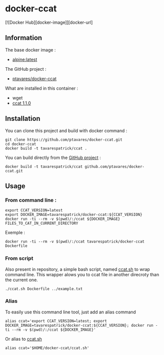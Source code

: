# docker-ccat
[![Docker Hub][docker-image]][docker-url]

## Information

The base docker image :

  * [alpine:latest](https://hub.docker.com/r/_/alpine/)

The GitHub project :

  * [ptavares/docker-ccat](https://github.com/ptavares/docker-ccat)


What are installed in this container :

  * wget
  * [ccat 1.1.0](https://github.com/jingweno/ccat/tree/v1.1.0)


## Installation

You can clone this project and build with docker command :

```
git clone https://github.com/ptavares/docker-ccat.git
cd docker-ccat
docker build -t tavarespatrick/ccat .
```

You can build directly from the [GitHub project](https://github.com/ptavares/docker-ccat/) :

```
docker build -t tavarespatrick/ccat github.com/ptavares/docker-ccat.git
```


## Usage

### From command line :

```
export CCAT_VERSION=latest
export DOCKER_IMAGE=tavarespatrick/docker-ccat:${CCAT_VERSION}
docker run -ti --rm -v $(pwd)/:/ccat ${DOCKER_IMAGE} FILES_TO_CAT_IN_CURRENT_DIRECTORY
```

Exemple :
```
docker run -ti --rm -v $(pwd)/:/ccat tavarespatrick/docker-ccat Dockerfile
```

### From script

Also present in repository, a simple bash script, named [ccat.sh](https://github.com/ptavares/docker-ccat/blob/master/ccat.sh) to wrap command line.
This wrapper alows you to ccat file in another direcroty than the current one.

```
./ccat.sh Dockerfile ../example.txt
```

### Alias

To easily use this command line tool, just add an alias command

```
alias ccat='export CCAT_VERSION=latest; export DOCKER_IMAGE=tavarespatrick/docker-ccat:${CCAT_VERSION}; docker run -ti --rm -v $(pwd)/:/ccat ${DOCKER_IMAGE}'
```
Or alias to [ccat.sh](https://github.com/ptavares/docker-ccat/blob/master/ccat.sh)
```
alias ccat='$HOME/docker-ccat/ccat.sh'

